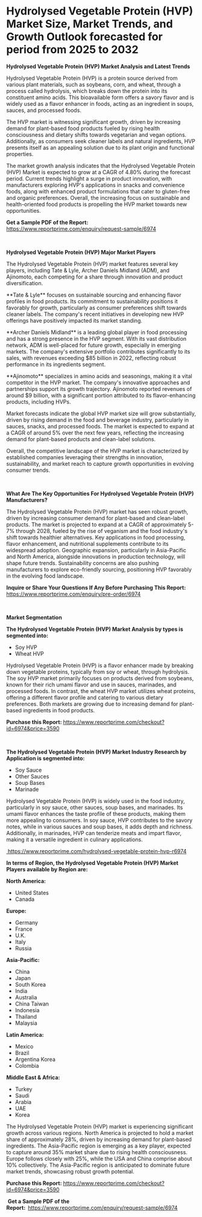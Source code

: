 <p><h1>Hydrolysed Vegetable Protein (HVP) Market Size, Market Trends, and Growth Outlook forecasted for period from 2025 to 2032</h1></p><p><strong>Hydrolysed Vegetable Protein (HVP) Market Analysis and Latest Trends</strong></p>
<p><p>Hydrolysed Vegetable Protein (HVP) is a protein source derived from various plant materials, such as soybeans, corn, and wheat, through a process called hydrolysis, which breaks down the protein into its constituent amino acids. This bioavailable form offers a savory flavor and is widely used as a flavor enhancer in foods, acting as an ingredient in soups, sauces, and processed foods. </p><p>The HVP market is witnessing significant growth, driven by increasing demand for plant-based food products fueled by rising health consciousness and dietary shifts towards vegetarian and vegan options. Additionally, as consumers seek cleaner labels and natural ingredients, HVP presents itself as an appealing solution due to its plant origin and functional properties. </p><p>The market growth analysis indicates that the Hydrolysed Vegetable Protein (HVP) Market is expected to grow at a CAGR of 4.80% during the forecast period. Current trends highlight a surge in product innovation, with manufacturers exploring HVP's applications in snacks and convenience foods, along with enhanced product formulations that cater to gluten-free and organic preferences. Overall, the increasing focus on sustainable and health-oriented food products is propelling the HVP market towards new opportunities.</p></p>
<p><strong>Get a Sample PDF of the Report:&nbsp;</strong> <a href="https://www.reportprime.com/enquiry/request-sample/6974?utm_campaign=4604&utm_medium=2&utm_source=Github&utm_content=ia&utm_term=17052025&utm_id=hydrolysed-vegetable-protein-hvp">https://www.reportprime.com/enquiry/request-sample/6974</a></p>
<p>&nbsp;</p>
<p><strong>Hydrolysed Vegetable Protein (HVP) Major Market Players</strong></p>
<p><p>The Hydrolysed Vegetable Protein (HVP) market features several key players, including Tate & Lyle, Archer Daniels Midland (ADM), and Ajinomoto, each competing for a share through innovation and product diversification.</p><p>**Tate & Lyle** focuses on sustainable sourcing and enhancing flavor profiles in food products. Its commitment to sustainability positions it favorably for growth, particularly as consumer preferences shift towards cleaner labels. The company's recent initiatives in developing new HVP offerings have positively impacted its market standing.</p><p>**Archer Daniels Midland** is a leading global player in food processing and has a strong presence in the HVP segment. With its vast distribution network, ADM is well-placed for future growth, especially in emerging markets. The company's extensive portfolio contributes significantly to its sales, with revenues exceeding $85 billion in 2022, reflecting robust performance in its ingredients segment.</p><p>**Ajinomoto** specializes in amino acids and seasonings, making it a vital competitor in the HVP market. The company's innovative approaches and partnerships support its growth trajectory. Ajinomoto reported revenues of around $9 billion, with a significant portion attributed to its flavor-enhancing products, including HVPs.</p><p>Market forecasts indicate the global HVP market size will grow substantially, driven by rising demand in the food and beverage industry, particularly in sauces, snacks, and processed foods. The market is expected to expand at a CAGR of around 5% over the next few years, reflecting the increasing demand for plant-based products and clean-label solutions.</p><p>Overall, the competitive landscape of the HVP market is characterized by established companies leveraging their strengths in innovation, sustainability, and market reach to capture growth opportunities in evolving consumer trends.</p></p>
<p>&nbsp;</p>
<p><strong>What Are The Key Opportunities For Hydrolysed Vegetable Protein (HVP) Manufacturers?</strong></p>
<p><p>The Hydrolysed Vegetable Protein (HVP) market has seen robust growth, driven by increasing consumer demand for plant-based and clean-label products. The market is projected to expand at a CAGR of approximately 5-7% through 2028, fueled by the rise of veganism and the food industry's shift towards healthier alternatives. Key applications in food processing, flavor enhancement, and nutritional supplements contribute to its widespread adoption. Geographic expansion, particularly in Asia-Pacific and North America, alongside innovations in production technology, will shape future trends. Sustainability concerns are also pushing manufacturers to explore eco-friendly sourcing, positioning HVP favorably in the evolving food landscape.</p></p>
<p><strong>Inquire or Share Your Questions If Any Before Purchasing This Report:</strong> <a href="https://www.reportprime.com/enquiry/pre-order/6974?utm_campaign=4604&utm_medium=2&utm_source=Github&utm_content=ia&utm_term=17052025&utm_id=hydrolysed-vegetable-protein-hvp">https://www.reportprime.com/enquiry/pre-order/6974</a></p>
<p>&nbsp;</p>
<p><strong>Market Segmentation</strong></p>
<p><strong>The Hydrolysed Vegetable Protein (HVP) Market Analysis by types is segmented into:</strong></p>
<p><ul><li>Soy HVP</li><li>Wheat HVP</li></ul></p>
<p><p>Hydrolysed Vegetable Protein (HVP) is a flavor enhancer made by breaking down vegetable proteins, typically from soy or wheat, through hydrolysis. The soy HVP market primarily focuses on products derived from soybeans, known for their rich umami flavor and use in sauces, marinades, and processed foods. In contrast, the wheat HVP market utilizes wheat proteins, offering a different flavor profile and catering to various dietary preferences. Both markets are growing due to increasing demand for plant-based ingredients in food products.</p></p>
<p><strong>Purchase this Report:&nbsp;</strong><a href="https://www.reportprime.com/checkout?id=6974&price=3590&utm_campaign=4604&utm_medium=2&utm_source=Github&utm_content=ia&utm_term=17052025&utm_id=hydrolysed-vegetable-protein-hvp">https://www.reportprime.com/checkout?id=6974&price=3590</a></p>
<p>&nbsp;</p>
<p><strong>The Hydrolysed Vegetable Protein (HVP) Market Industry Research by Application is segmented into:</strong></p>
<p><ul><li>Soy Sauce</li><li>Other Sauces</li><li>Soup Bases</li><li>Marinade</li></ul></p>
<p><p>Hydrolysed Vegetable Protein (HVP) is widely used in the food industry, particularly in soy sauce, other sauces, soup bases, and marinades. Its umami flavor enhances the taste profile of these products, making them more appealing to consumers. In soy sauce, HVP contributes to the savory notes, while in various sauces and soup bases, it adds depth and richness. Additionally, in marinades, HVP can tenderize meats and impart flavor, making it a versatile ingredient in culinary applications.</p></p>
<p><a href="https://www.reportprime.com/hydrolysed-vegetable-protein-hvp-r6974?utm_campaign=4604&utm_medium=2&utm_source=Github&utm_content=ia&utm_term=17052025&utm_id=hydrolysed-vegetable-protein-hvp">&nbsp;https://www.reportprime.com/hydrolysed-vegetable-protein-hvp-r6974</a></p>
<p><strong>In terms of Region, the Hydrolysed Vegetable Protein (HVP) Market Players available by Region are:</strong></p>
<p>
    <p> <strong> North America: </strong>
        <ul>
            <li>United States</li>
            <li>Canada</li>
        </ul>
        </p> 
    <p> <strong> Europe: </strong>
        <ul>
            <li>Germany</li>
            <li>France</li>
            <li>U.K.</li>
            <li>Italy</li>
            <li>Russia</li>
        </ul>
        </p> 
    <p> <strong> Asia-Pacific: </strong>
        <ul>
            <li>China</li>
            <li>Japan</li>
            <li>South Korea</li>
            <li>India</li>
            <li>Australia</li>
            <li>China Taiwan</li>
            <li>Indonesia</li>
            <li>Thailand</li>
            <li>Malaysia</li>
        </ul>
        </p> 
    <p> <strong> Latin America: </strong>
        <ul>
            <li>Mexico</li>
            <li>Brazil</li>
            <li>Argentina Korea</li>
            <li>Colombia</li>
        </ul>
        </p> 
    <p> <strong> Middle East & Africa: </strong>
        <ul>
            <li>Turkey</li>
            <li>Saudi</li>
            <li>Arabia</li>
            <li>UAE</li>
            <li>Korea</li>
        </ul>
    </p>
    </p>
<p><p>The Hydrolysed Vegetable Protein (HVP) market is experiencing significant growth across various regions. North America is projected to hold a market share of approximately 28%, driven by increasing demand for plant-based ingredients. The Asia-Pacific region is emerging as a key player, expected to capture around 35% market share due to rising health consciousness. Europe follows closely with 25%, while the USA and China comprise about 10% collectively. The Asia-Pacific region is anticipated to dominate future market trends, showcasing robust growth potential.</p></p>
<p><strong>Purchase this Report: </strong><a href="https://www.reportprime.com/checkout?id=6974&price=3590&utm_campaign=4604&utm_medium=2&utm_source=Github&utm_content=ia&utm_term=17052025&utm_id=hydrolysed-vegetable-protein-hvp">https://www.reportprime.com/checkout?id=6974&price=3590</a></p>
<p>&nbsp;<strong>Get a Sample PDF of the Report:&nbsp;&nbsp;</strong><a href="https://www.reportprime.com/enquiry/request-sample/6974?utm_campaign=4604&utm_medium=2&utm_source=Github&utm_content=ia&utm_term=17052025&utm_id=hydrolysed-vegetable-protein-hvp">https://www.reportprime.com/enquiry/request-sample/6974</a></p>
<p><strong></strong></p>
<p><p></p><p></p><p></p></p>